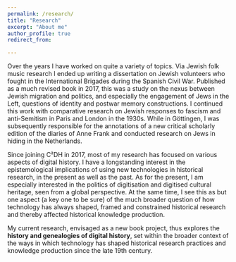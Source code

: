 ```yaml
---
permalink: /research/
title: "Research"
excerpt: "About me"
author_profile: true
redirect_from: 

---
```


Over the years I have worked on quite a variety of topics. Via Jewish folk music research I ended up writing a dissertation on Jewish volunteers who fought in the International Brigades during the Spanish Civil War. Published as a much revised book in 2017, this was a study on the nexus between Jewish migration and politics, and especially the engagement of Jews in the Left, questions of identity and postwar memory constructions. I continued this work with comparative research on  Jewish responses to fascism and anti-Semitism in Paris and London in the 1930s. While in Göttingen, I was subsequently responsible for the annotations of a new critical scholarly edition of the diaries of Anne Frank and conducted research on Jews in hiding in the Netherlands. 

Since joining C²DH in 2017, most of my research has focused on various aspects of digital history. I have a longstanding interest in the epistemological implications of using new technologies in historical research, in the present as well as the past. As for the present, I am especially interested in the politics of digitisation and digitised cultural heritage, seen from a global perspective. At the same time, I see this as but one aspect (a key one to be sure) of the much broader question of how technology has always shaped, framed and constrained historical research and thereby affected historical knowledge production.

My current research, envisaged as a new book project, thus explores the **history and genealogies of digital history**, set within the broader context of the ways in which technology has shaped historical research practices and knowledge production since the late 19th century. 




